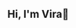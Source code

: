 ## Hi, I'm Vira👋


<!-- ### Top Repositories
<a href="https://github.com/virarkh/Churn-Analysis">
  <img align="center" src="https://github-readme-stats.vercel.app/api/pin/?username=virarkh&repo=Churn-Analysis&theme=buefy" />
</a>

<a href="https://github.com/virarkh/COVID-19">
  <img align="center" src="https://github-readme-stats.vercel.app/api/pin/?username=virarkh&repo=COVID-19&theme=buefy" />
</a>

### 
[<img src='https://cdn.jsdelivr.net/npm/simple-icons@3.0.1/icons/github.svg' alt='github' height='25'>](https://github.com/virarkh)  [<img src='https://cdn.jsdelivr.net/npm/simple-icons@3.0.1/icons/linkedin.svg' alt='linkedin' height='25'>](https://www.linkedin.com/in/virakh/)  [<img src='https://cdn.jsdelivr.net/npm/simple-icons@3.0.1/icons/gmail.svg' alt='gmail' height='25'>](rokhmahv@gmail.com)   -->

<!--
**virarkh/virarkh** is a ✨ _special_ ✨ repository because its `README.md` (this file) appears on your GitHub profile.

Here are some ideas to get you started:

- 🔭 I’m currently working on ...
- 🌱 I’m currently learning ...
- 👯 I’m looking to collaborate on ...
- 🤔 I’m looking for help with ...
- 💬 Ask me about ...
- 📫 How to reach me: ...
- 😄 Pronouns: ...
- ⚡ Fun fact: ...
-->
